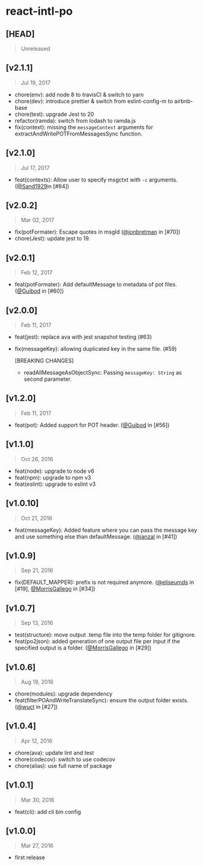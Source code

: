 # react-intl-po

## [HEAD]
> Unreleased

## [v2.1.1]
> Jul 19, 2017

* chore(env): add node 8 to travisCI & switch to yarn
* chore(dev): introduce prettier & switch from eslint-config-m to airbnb-base
* chore(test): upgrade Jest to 20
* refactor(ramda): switch from lodash to ramda.js
* fix(context): missing the `messageContext` arguments for extractAndWritePOTFromMessagesSync function.

## [v2.1.0]
> Jul 17, 2017

* feat(contexts): Allow user to specify msgctxt with `-c` arguments. ([@Sand1929](https://github.com/Sand1929)in [#84])

## [v2.0.2]
> Mar 02, 2017

* fix(potFormater): Escape quotes in msgId ([@jonbretman](https://github.com/jonbretman) in [#70])
* chore(Jest): update jest to 19.

## [v2.0.1]
> Feb 12, 2017

* feat(potFormater): Add defaultMessage to metadata of pot files.  ([@Guibod](https://github.com/Guibod) in [#60])

## [v2.0.0]
> Feb 11, 2017

* feat(jest): replace ava with jest snapshot testing (#63)
* fix(messageKey): allowing duplicated key in the same file. (#59)
  
  [BREAKING CHANGES]
  
  - readAllMessageAsObjectSync: Passing `messageKey: String` as second parameter.
  

## [v1.2.0]
> Feb 11, 2017

* feat(pot): Added support for POT header. ([@Guibod](https://github.com/Guibod) in [#56])

## [v1.1.0]
> Oct 26, 2016

* feat(node): upgrade to node v6
* feat(npm): upgrade to npm v3
* feat(eslint): upgrade to eslint v3

## [v1.0.10]
> Oct 21, 2016

* feat(messageKey): Added feature where you can pass the message key and use something else than defaultMessage. ([@janzal](https://github.com/janzal) in [#41])

## [v1.0.9]
> Sep 21, 2016

* fix(DEFAULT_MAPPER): prefix is not required anymore. ([@eliseumds](https://github.com/eliseumds) in [#19], [@MorrisGallego](https://github.com/MorrisGallego) in [#34])

## [v1.0.7]
> Sep 13, 2016

* test(structure): move output .temp file into the temp folder for gitignore.
* feat(po2json): added generation of one output file per input if the specified output is a folder. ([@MorrisGallego](https://github.com/MorrisGallego) in [#29])

## [v1.0.6]
> Aug 19, 2016

* chore(modules): upgrade dependency
* feat(filterPOAndWriteTranslateSync): ensure the output folder exists. ([@wuct](https://github.com/wuct) in [#27])

## [v1.0.4]
> Apr 12, 2016

* chore(ava): update lint and test
* chore(codecov): switch to use codecov
* chore(alias): use full name of package

## [v1.0.1]
> Mar 30, 2016

* feat(cli): add cli bin config

## [v1.0.0]
> Mar 27, 2016

* first release
